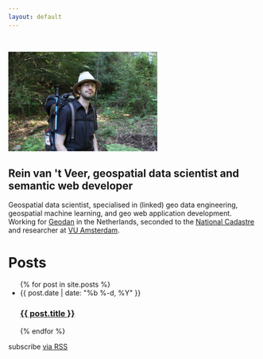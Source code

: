 ```yaml
---
layout: default
---
```


<div class="home">
    <br/>
    <p><img src="./images/IMG_0150_25_pct.JPG" height="200px"/></p>
    <h2>Rein van 't Veer, geospatial data scientist and semantic web developer</h2>
    <p>Geospatial data scientist, specialised in (linked) geo data engineering, geospatial machine learning, and geo web application development. Working for <a href="https://geodan.nl">Geodan</a> in the Netherlands, seconded to the <a href="https://kadaster.nl">National Cadastre</a> and researcher at <a href="https://vu.nl">VU Amsterdam</a>.</p>
    

  <h1 class="page-heading">Posts</h1>

  <ul class="post-list">
    {% for post in site.posts %}
      <li>
        <span class="post-meta">{{ post.date | date: "%b %-d, %Y" }}</span>
        <h3>
          <a class="post-link" href="{{ post.url | prepend: site.baseurl }}">{{ post.title }}</a>
        </h3>
      </li>
    {% endfor %}
  </ul>

  <p class="rss-subscribe">subscribe <a href="{{ "/feed.xml" | prepend: site.baseurl }}">via RSS</a></p>

</div>
